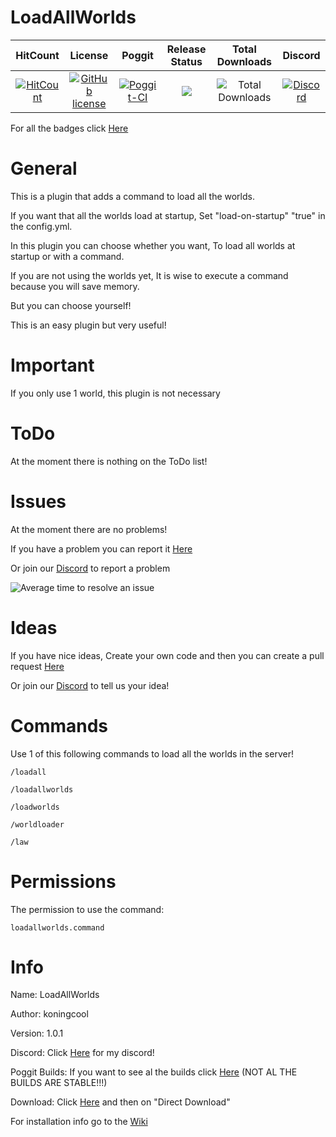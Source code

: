    # LoadAllWorlds

| HitCount | License | Poggit | Release Status | Total Downloads | Discord | 
|:--:|:--:|:--:|:--:|:--:|:--:|
|[![HitCount](http://hits.dwyl.io/koningcool/LoadAllWorlds.svg)](http://hits.dwyl.io/koningcool/LoadAllWorlds)|[![GitHub license](https://img.shields.io/github/license/koningcool/LoadAllWorlds.svg)](https://github.com/koningcool/LoadAllWorlds/blob/master/LICENSE)|[![Poggit-CI](https://poggit.pmmp.io/ci.shield/koningcool/LoadAllWorlds/LoadallWorlds)](https://poggit.pmmp.io/ci/koningcool/LoadAllWorlds/LoadAllWorlds)|[![](https://poggit.pmmp.io/shield.state/LoadAllWorlds)](https://poggit.pmmp.io/p/LoadAllWorlds)| ![Total Downloads](https://poggit.pmmp.io/shield.dl.total/LoadAllWorlds)| [![Discord](https://img.shields.io/discord/714455937691287602.svg?style=flat-square&label=discord&colorB=7289da)](https://discord.gg/JT3jpCz)

For all the badges click [Here](https://github.com/koningcool/LoadAllWorlds/blob/master/shields-badges.md)


# General
This is a plugin that adds a command to load all the worlds.

If you want that all the worlds load at startup, Set "load-on-startup" "true" in the config.yml.

In this plugin you can choose whether you want, To load all worlds at startup or with a command.

If you are not using the worlds yet, It is wise to execute a command because you will save memory.

But you can choose yourself!

This is an easy plugin but very useful!


# Important

If you only use 1 world, this plugin is not necessary

# ToDo

At the moment there is nothing on the ToDo list!

 
 # Issues

 At the moment there are no problems!

 If you have a problem you can report it [Here](https://github.com/koningcool/LoadAllWorlds/issues/new)
 
 Or join our [Discord](https://discord.gg/JT3jpCz) to report a problem
 
![Average time to resolve an issue](https://isitmaintained.com/badge/resolution/koningcool/LoadAllWorlds.svg)

# Ideas

If you have nice ideas, Create your own code and then you can create a pull request [Here](https://github.com/koningcool/LoadAllWorlds/pulls)

Or join our [Discord](https://discord.gg/JT3jpCz) to tell us your idea!

# Commands

 Use 1 of this following commands to load all the worlds in the server!

 `/loadall`
 
 `/loadallworlds`
 
 `/loadworlds`
 
 `/worldloader`
 
 `/law`

# Permissions

 The permission to use the command:

 `loadallworlds.command`
 

# Info
 Name: LoadAllWorlds
 
 Author: koningcool

 Version: 1.0.1
 
 Discord: Click [Here](https://discord.gg/JT3jpCz) for my discord!

 Poggit Builds: If you want to see al the builds click [Here](https://poggit.pmmp.io/ci/koningcool/LoadAllWorlds/loadallworlds) (NOT AL THE BUILDS ARE STABLE!!!)
 
 Download: Click [Here](https://poggit.pmmp.io/p/LoadAllWorlds/) and then on "Direct Download"
 
 For installation info go to the [Wiki](https://github.com/koningcool/loadallworlds/wiki)
 
 
